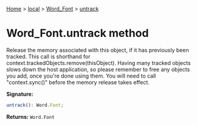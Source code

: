 [Home](./index) &gt; [local](local.md) &gt; [Word\_Font](local.word_font.md) &gt; [untrack](local.word_font.untrack.md)

# Word\_Font.untrack method

Release the memory associated with this object, if it has previously been tracked. This call is shorthand for context.trackedObjects.remove(thisObject). Having many tracked objects slows down the host application, so please remember to free any objects you add, once you're done using them. You will need to call "context.sync()" before the memory release takes effect.

**Signature:**
```javascript
untrack(): Word.Font;
```
**Returns:** `Word.Font`

